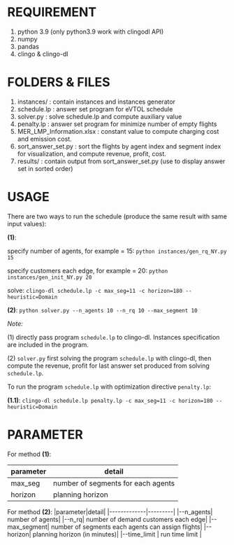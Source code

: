 # REQUIREMENT
1. python 3.9 (only python3.9 work with clingodl API)
2. numpy
3. pandas
4. clingo & clingo-dl
# FOLDERS & FILES
1. instances/ : contain instances and instances generator
2. schedule.lp : answer set program for eVTOL schedule
3. solver.py : solve schedule.lp and compute auxiliary value
4. penalty.lp : answer set program for minimize number of empty flights
5. MER_LMP_Information.xlsx : constant value to compute charging cost and emission cost.
6. sort_answer_set.py : sort the flights by agent index and segment index for visualization, and compute revenue, profit, cost.
7. results/ : contain output from sort_answer_set.py (use to display answer set in sorted order)
# USAGE
There are two ways to run the schedule (produce the same result with same input values):

**(1)**:

specify number of agents, for example = 15:
`python instances/gen_rq_NY.py 15`

specify customers each edge, for example = 20:
`python instances/gen_init_NY.py 20`

solve:
`clingo-dl schedule.lp -c max_seg=11 -c horizon=180 --heuristic=Domain`


**(2)**:
` python solver.py --n_agents 10 --n_rq 10 --max_segment 10 `

_Note:_

(1) directly pass program `schedule.lp` to clingo-dl. Instances specification are included in the program. 

(2) `solver.py` first solving the program `schedule.lp` with clingo-dl, then compute the revenue, profit for last answer set produced from solving `schedule.lp`.

To run the program `schedule.lp` with optimization directive `penalty.lp`:

**(1.1)**: 
`clingo-dl schedule.lp penalty.lp -c max_seg=11 -c horizon=180 --heuristic=Domain`
# PARAMETER
For method **(1)**:


| parameter | detail |
|-------------|---------|
|max_seg| number of segments for each agents|
|horizon| planning horizon|


For method **(2)**:
|parameter|detail|
|-------------|---------|
|--n_agents| number of agents|
|--n_rq| number of demand customers each edge|
|--max_segment| number of segments each agents can assign flights|
|--horizon| planning horizon (in minutes)|
|--time_limit | run time limit |